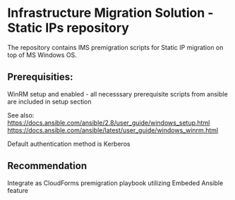 # Infrastructure Migration Solution - Static IPs repository 

The repository contains IMS premigration scripts for Static IP migration on top of MS Windows OS.  

## Prerequisities:
WinRM setup and enabled - all necesssary prerequisite scripts from ansible are included in setup section  
  
See also:  
https://docs.ansible.com/ansible/2.8/user_guide/windows_setup.html  
https://docs.ansible.com/ansible/latest/user_guide/windows_winrm.html  
  
Default authentication method is Kerberos  

## Recommendation
Integrate as CloudForms premigration playbook utilizing Embeded Ansible feature  

